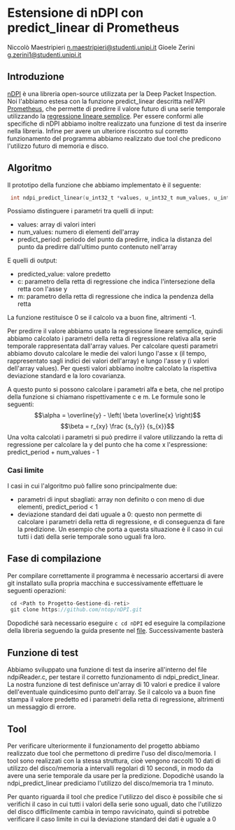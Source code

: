 # Estensione di nDPI con predict_linear di Prometheus
Niccolò Maestripieri <n.maestripieri@studenti.unipi.it> 
Gioele Zerini <g.zerini1@studenti.unipi.it>

## Introduzione
[nDPI](https://www.ntop.org/products/deep-packet-inspection/ndpi/) è una libreria open-source utilizzata per la Deep Packet Inspection. Noi l'abbiamo estesa con la funzione predict_linear descritta nell'API [Prometheus](https://prometheus.io/docs/prometheus/latest/querying/functions/#predict_linear), che permette di predirre il valore futuro di una serie temporale utilizzando la [regressione lineare semplice](https://en.wikipedia.org/wiki/Simple_linear_regression). Per essere conformi alle specifiche di nDPI abbiamo inoltre realizzato una funzione di test da inserire nella libreria. Infine per avere un ulteriore riscontro sul corretto funzionamento del programma abbiamo realizzato due tool che predicono l'utilizzo futuro di memoria e disco.

## Algoritmo
Il prototipo della funzione che abbiamo implementato è il seguente:
``` c
 int ndpi_predict_linear(u_int32_t *values, u_int32_t num_values, u_int32_t predict_period, u_int32_t *predicted_value, float *c, float *m);
```
Possiamo distinguere i parametri tra quelli di input:
- values: array di valori interi
- num_values: numero di elementi dell'array
- predict_period: periodo del punto da predirre, indica la distanza del punto da predirre dall'ultimo punto contenuto nell'array

E quelli di output:
- predicted_value: valore predetto
- c: parametro della retta di regressione che indica l'intersezione della retta con l'asse y
- m: parametro della retta di regressione che indica la pendenza della retta

La funzione restituisce 0 se il calcolo va a buon fine, altrimenti -1.

Per predirre il valore abbiamo usato la regressione lineare semplice, quindi abbiamo calcolato i parametri della retta di regressione relativa alla serie temporale rappresentata dall'array values. Per calcolare questi parametri abbiamo dovuto calcolare le medie dei valori lungo l'asse x (il tempo, rappresentato sagli indici dei valori dell'array) e lungo l'asse y (i valori dell'array values). Per questi valori abbiamo inoltre calcolato la rispettiva deviazione standard e la loro covarianza.

A questo punto si possono calcolare i parametri alfa e beta, che nel protipo della funzione si chiamano rispettivamente c e m. Le formule sono le seguenti:
$$\alpha = \overline{y} - \left( \beta \overline{x} \right)$$ 
$$\beta = r_{xy} \frac {s_{y}} {s_{x}}$$
Una volta calcolati i parametri si può predirre il valore utilizzando la retta di regressione per calcolare la y del punto che ha come x l'espressione: predict_period + num_values - 1

### Casi limite
I casi in cui l'algoritmo può fallire sono principalmente due:
- parametri di input sbagliati: array non definito o con meno di due elementi, predict_period < 1
- deviazione standard dei dati uguale a 0: questo non permette di calcolare i parametri della retta di regressione, e di conseguenza di fare la predizione. Un esempio che porta a questa situazione è il caso in cui tutti i dati della serie temporale sono uguali fra loro.

## Fase di compilazione
Per compilare correttamente il programma è necessario accertarsi di avere git installato sulla propria macchina e successivamente effettuare le seguenti operazioni:
``` c
 cd <Path to Progetto-Gestione-di-reti>
 git clone https://github.com/ntop/nDPI.git
```
Dopodiché sarà necessario eseguire ``` c cd nDPI ``` ed eseguire la compilazione della libreria seguendo la guida presente nel [file](https://github.com/ntop/nDPI/blob/bfe79243bc46a9d5357e72ed30e9d84fb3069530/README.md).
Successivamente basterà 

## Funzione di test
Abbiamo sviluppato una funzione di test da inserire all'interno del file ndpiReader.c, per testare il corretto funzionamento di ndpi_predict_linear. La nostra funzione di test definisce un'array di 10 valori e predice il valore dell'eventuale quindicesimo punto dell'array. Se il calcolo va a buon fine stampa il valore predetto ed i parametri della retta di regressione, altrimenti un messaggio di errore.

## Tool
Per verificare ulteriormente il funzionamento del progetto abbiamo realizzato due tool che permettono di predirre l'uso del disco/memoria. I tool sono realizzati con la stessa struttura, cioè vengono raccolti 10 dati di utilizzo del disco/memoria a intervalli regolari di 10 secondi, in modo da avere una serie temporale da usare per la predizione. Dopodichè usando la ndpi_predict_linear prediciamo l'utilizzo del disco/memoria tra 1 minuto.

Per quanto riguarda il tool che predice l'utilizzo del disco è possibile che si verifichi il caso in cui tutti i valori della serie sono uguali, dato che l'utilizzo del disco difficilmente cambia in tempo ravvicinato, quindi si potrebbe verificare il caso limite in cui la deviazione standard dei dati è uguale a 0
